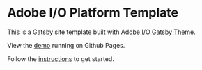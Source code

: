 # Adobe I/O Platform Template

This is a Gatsby site template built with [Adobe I/O Gatsby Theme](https://github.com/adobe/gatsby-theme-aio).

View the [demo](https://adobedocs.github.io/dev-site-platform-template/) running on Github Pages.  

Follow the [instructions](https://github.com/adobe/gatsby-theme-aio#getting-started) to get started.

